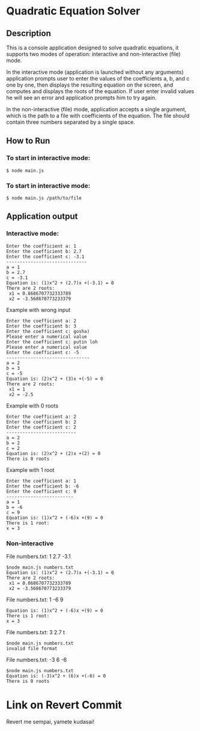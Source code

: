 # Quadratic Equation Solver

## Description 

This is a console application designed to solve quadratic equations, it supports two modes of operation: interactive and non-interactive (file) mode.

In the interactive mode (application is launched without any arguments) application prompts user to enter the values of the coefficients a, b, and c one by one, then displays the resulting equation on the screen, and computes and displays the roots of the equation. If user enter invalid values he will see an error and application prompts him to try again. 

In the non-interactive (file) mode, application accepts a single argument, which is the path to a file with coefficients of the equation. The file should contain three numbers separated by a single space.

## How to Run

### To start in interactive mode:
```
$ node main.js
```

### To start in interactive mode:
```
$ node main.js /path/to/file
```

## Application output

### Interactive mode:

```
Enter the coefficient a: 1
Enter the coefficient b: 2.7
Enter the coefficient c: -3.1
------------------------------
a = 1
b = 2.7
c = -3.1
Equation is: (1)x^2 + (2.7)x +(-3.1) = 0 
There are 2 roots:
 x1 = 0.8686707732333789
 x2 = -3.568670773233379
```
Example with wrong input
```
Enter the coefficient a: 2
Enter the coefficient b: 3
Enter the coefficient c: gosha)
Please enter a numerical value
Enter the coefficient c: putin loh
Please enter a numerical value
Enter the coefficient c: -5
-------------------------------
a = 2
b = 3
c = -5
Equation is: (2)x^2 + (3)x +(-5) = 0     
There are 2 roots:
 x1 = 1
 x2 = -2.5
```
Example with 0 roots
```
Enter the coefficient a: 2
Enter the coefficient b: 2
Enter the coefficient c: 2
--------------------------
a = 2
b = 2
c = 2
Equation is: (2)x^2 + (2)x +(2) = 0
There is 0 roots
```
Example with 1 root
```
Enter the coefficient a: 1
Enter the coefficient b: -6
Enter the coefficient c: 9
-------------------------
a = 1
b = -6
c = 9
Equation is: (1)x^2 + (-6)x +(9) = 0
There is 1 root:
x = 3
```

### Non-interactive

File numbers.txt: 1 2.7 -3.1

```
$node main.js numbers.txt
Equation is: (1)x^2 + (2.7)x +(-3.1) = 0
There are 2 roots:
 x1 = 0.8686707732333789
 x2 = -3.568670773233379
```
File numbers.txt: 1 -6 9 
```
Equation is: (1)x^2 + (-6)x +(9) = 0 
There is 1 root:
x = 3
```
File numbers.txt: 3 2.7 t

```
$node main.js numbers.txt
invalid file format
```

File numbers.txt: -3 6 -6

```
$node main.js numbers.txt
Equation is: (-3)x^2 + (6)x +(-6) = 0 
There is 0 roots
```

# Link on Revert Commit

Revert me sempai, yamete kudasai!